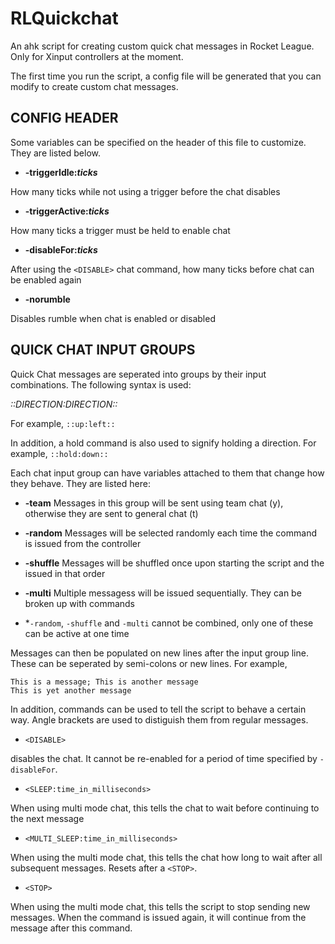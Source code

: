 # RLQuickchat
An ahk script for creating custom quick chat messages in Rocket League. Only for Xinput controllers at the moment.

The first time you run the script, a config file will be generated that you can modify to create custom chat messages.





## CONFIG HEADER


Some variables can be specified on the header of this file to customize. They are listed below.
* **-triggerIdle:*ticks***

How many ticks while not using a trigger before the chat disables
* **-triggerActive:*ticks***

How many ticks a trigger must be held to enable chat
* **-disableFor:*ticks***

After using the `<DISABLE>` chat command, how many ticks before chat can be enabled again
* **-norumble**
  
Disables rumble when chat is enabled or disabled





## QUICK CHAT INPUT GROUPS

Quick Chat messages are seperated into groups by their input combinations. The following syntax is used:

*::DIRECTION:DIRECTION::*

For example, 
`::up:left::`

In addition, a hold command is also used to signify holding a direction.
For example, 
`::hold:down::`

Each chat input group can have variables attached to them that change how they behave. They are listed here:

* **-team**
Messages in this group will be sent using team chat (y), otherwise they are sent to general chat (t)

* **-random**
Messages will be selected randomly each time the command is issued from the controller

* **-shuffle**
Messages will be shuffled once upon starting the script and the issued in that order

* **-multi**
Multiple messagess will be issued sequentially. They can be broken up with <STOP> commands

* *`-random`, `-shuffle` and `-multi` cannot be combined, only one of these can be active at one time


Messages can then be populated on new lines after the input group line. These can be seperated by semi-colons or new lines.
For example,
```
This is a message; This is another message
This is yet another message
```




In addition, commands can be used to tell the script to behave a certain way. Angle brackets are used to distiguish them from regular messages.

* `<DISABLE>`

disables the chat. It cannot be re-enabled for a period of time specified by `-disableFor`.  

* `<SLEEP:time_in_milliseconds>` 

When using multi mode chat, this tells the chat to wait before continuing to the next message  

* `<MULTI_SLEEP:time_in_milliseconds> `

When using the multi mode chat, this tells the chat how long to wait after all subsequent messages. Resets after a `<STOP>`.

* `<STOP> `

When using the multi mode chat, this tells the script to stop sending new messages. When the command is issued again, it will continue from the message after this command.

